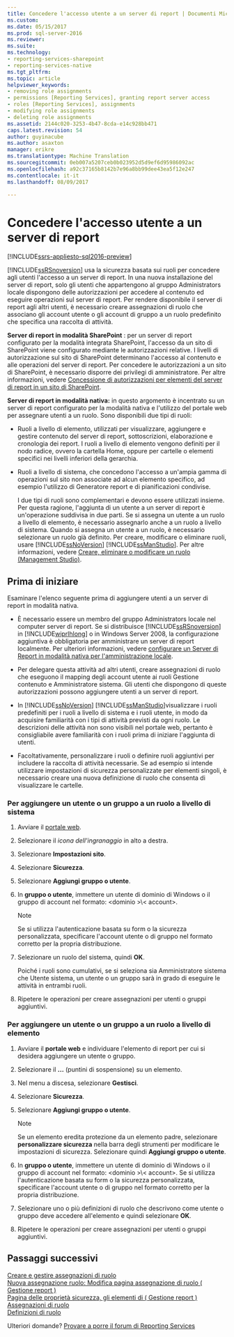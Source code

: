 ```yaml
---
title: Concedere l'accesso utente a un server di report | Documenti Microsoft
ms.custom: 
ms.date: 05/15/2017
ms.prod: sql-server-2016
ms.reviewer: 
ms.suite: 
ms.technology:
- reporting-services-sharepoint
- reporting-services-native
ms.tgt_pltfrm: 
ms.topic: article
helpviewer_keywords:
- removing role assignments
- permissions [Reporting Services], granting report server access
- roles [Reporting Services], assignments
- modifying role assignments
- deleting role assignments
ms.assetid: 2144c020-3253-4b47-8cda-e14c928bb471
caps.latest.revision: 54
author: guyinacube
ms.author: asaxton
manager: erikre
ms.translationtype: Machine Translation
ms.sourcegitcommit: 0eb007a5207ceb0b023952d5d9ef6d95986092ac
ms.openlocfilehash: a92c37165b8142b7e96a8bb99dee43ea5f12e247
ms.contentlocale: it-it
ms.lasthandoff: 08/09/2017

---
```

# <a name="grant-user-access-to-a-report-server"></a>Concedere l'accesso utente a un server di report

[!INCLUDE[ssrs-appliesto-sql2016-preview](../../includes/ssrs-appliesto-sql2016-preview.md)]

[!INCLUDE[ssRSnoversion](../../includes/ssrsnoversion-md.md)] usa la sicurezza basata sui ruoli per concedere agli utenti l'accesso a un server di report. In una nuova installazione del server di report, solo gli utenti che appartengono al gruppo Administrators locale dispongono delle autorizzazioni per accedere al contenuto ed eseguire operazioni sul server di report. Per rendere disponibile il server di report agli altri utenti, è necessario creare assegnazioni di ruolo che associano gli account utente o gli account di gruppo a un ruolo predefinito che specifica una raccolta di attività.

 **Server di report in modalità SharePoint** : per un server di report configurato per la modalità integrata SharePoint, l'accesso da un sito di SharePoint viene configurato mediante le autorizzazioni relative. I livelli di autorizzazione sul sito di SharePoint determinano l'accesso al contenuto e alle operazioni del server di report. Per concedere le autorizzazioni a un sito di SharePoint, è necessario disporre dei privilegi di amministratore. Per altre informazioni, vedere [Concessione di autorizzazioni per elementi del server di report in un sito di SharePoint](../../reporting-services/security/granting-permissions-on-report-server-items-on-a-sharepoint-site.md).

 **Server di report in modalità nativa:** in questo argomento è incentrato su un server di report configurato per la modalità nativa e l'utilizzo del portale web per assegnare utenti a un ruolo. Sono disponibili due tipi di ruoli:

- Ruoli a livello di elemento, utilizzati per visualizzare, aggiungere e gestire contenuto del server di report, sottoscrizioni, elaborazione e cronologia dei report. I ruoli a livello di elemento vengono definiti per il nodo radice, ovvero la cartella Home, oppure per cartelle o elementi specifici nei livelli inferiori della gerarchia.

- Ruoli a livello di sistema, che concedono l'accesso a un'ampia gamma di operazioni sul sito non associate ad alcun elemento specifico, ad esempio l'utilizzo di Generatore report e di pianificazioni condivise.

    I due tipi di ruoli sono complementari e devono essere utilizzati insieme. Per questa ragione, l'aggiunta di un utente a un server di report è un'operazione suddivisa in due parti. Se si assegna un utente a un ruolo a livello di elemento, è necessario assegnarlo anche a un ruolo a livello di sistema. Quando si assegna un utente a un ruolo, è necessario selezionare un ruolo già definito. Per creare, modificare o eliminare ruoli, usare [!INCLUDE[ssNoVersion](../../includes/ssnoversion-md.md)] [!INCLUDE[ssManStudio](../../includes/ssmanstudio-md.md)]. Per altre informazioni, vedere [Creare, eliminare o modificare un ruolo &#40;Management Studio&#41;](../../reporting-services/security/role-definitions-create-delete-or-modify.md).

## <a name="before-you-start"></a>Prima di iniziare

Esaminare l'elenco seguente prima di aggiungere utenti a un server di report in modalità nativa.

- È necessario essere un membro del gruppo Administrators locale nel computer server di report. Se si distribuisce [!INCLUDE[ssRSnoversion](../../includes/ssrsnoversion-md.md)] in [!INCLUDE[wiprlhlong](../../includes/wiprlhlong-md.md)] o in Windows Server 2008, la configurazione aggiuntiva è obbligatoria per amministrare un server di report localmente. Per ulteriori informazioni, vedere [configurare un Server di Report in modalità nativa per l'amministrazione locale](../../reporting-services/report-server/configure-a-native-mode-report-server-for-local-administration-ssrs.md).

- Per delegare questa attività ad altri utenti, creare assegnazioni di ruolo che eseguono il mapping degli account utente ai ruoli Gestione contenuto e Amministratore sistema. Gli utenti che dispongono di queste autorizzazioni possono aggiungere utenti a un server di report.

- In [!INCLUDE[ssNoVersion](../../includes/ssnoversion-md.md)] [!INCLUDE[ssManStudio](../../includes/ssmanstudio-md.md)]visualizzare i ruoli predefiniti per i ruoli a livello di sistema e i ruoli utente, in modo da acquisire familiarità con i tipi di attività previsti da ogni ruolo. Le descrizioni delle attività non sono visibili nel portale web, pertanto è consigliabile avere familiarità con i ruoli prima di iniziare l'aggiunta di utenti.

- Facoltativamente, personalizzare i ruoli o definire ruoli aggiuntivi per includere la raccolta di attività necessarie. Se ad esempio si intende utilizzare impostazioni di sicurezza personalizzate per elementi singoli, è necessario creare una nuova definizione di ruolo che consenta di visualizzare le cartelle.

### <a name="to-add-a-user-or-group-to-a-system-role"></a>Per aggiungere un utente o un gruppo a un ruolo a livello di sistema

1. Avviare il [portale web](../web-portal-ssrs-native-mode.md).

2. Selezionare il *icona dell'ingranaggio* in alto a destra.

3. Selezionare **Impostazioni sito**.

4. Selezionare **Sicurezza**.

5. Selezionare **Aggiungi gruppo o utente**.

6. In **gruppo o utente**, immettere un utente di dominio di Windows o il gruppo di account nel formato: \<dominio >\\< account\>. 

    > [!NOTE]
    > Se si utilizza l'autenticazione basata su form o la sicurezza personalizzata, specificare l'account utente o di gruppo nel formato corretto per la propria distribuzione.

7. Selezionare un ruolo del sistema, quindi **OK**.

    Poiché i ruoli sono cumulativi, se si seleziona sia Amministratore sistema che Utente sistema, un utente o un gruppo sarà in grado di eseguire le attività in entrambi ruoli.

8. Ripetere le operazioni per creare assegnazioni per utenti o gruppi aggiuntivi.

### <a name="to-add-a-user-or-group-to-an-item-role"></a>Per aggiungere un utente o un gruppo a un ruolo a livello di elemento

1. Avviare il **portale web** e individuare l'elemento di report per cui si desidera aggiungere un utente o gruppo.

2. Selezionare il **...**  (puntini di sospensione) su un elemento.

3. Nel menu a discesa, selezionare **Gestisci**.

4. Selezionare **Sicurezza**.

5. Selezionare **Aggiungi gruppo o utente**.

    > [!NOTE]
    > Se un elemento eredita protezione da un elemento padre, selezionare **personalizzare sicurezza** nella barra degli strumenti per modificare le impostazioni di sicurezza. Selezionare quindi **Aggiungi gruppo o utente**.

6. In **gruppo o utente**, immettere un utente di dominio di Windows o il gruppo di account nel formato: \<dominio >\\< account\>. Se si utilizza l'autenticazione basata su form o la sicurezza personalizzata, specificare l'account utente o di gruppo nel formato corretto per la propria distribuzione.

7. Selezionare uno o più definizioni di ruolo che descrivono come utente o gruppo deve accedere all'elemento e quindi selezionare **OK**.

8. Ripetere le operazioni per creare assegnazioni per utenti o gruppi aggiuntivi.

## <a name="next-steps"></a>Passaggi successivi

[Creare e gestire assegnazioni di ruolo](../../reporting-services/security/create-and-manage-role-assignments.md)   
[Nuova assegnazione ruolo: Modifica pagina assegnazione di ruolo &#40; Gestione report &#41;](http://msdn.microsoft.com/library/3319ced0-4b86-42af-b18d-da41a625113c)   
[Pagina delle proprietà sicurezza, gli elementi di &#40; Gestione report &#41;](http://msdn.microsoft.com/library/351b8503-354f-4b1b-a7ac-f1245d978da0)   
[Assegnazioni di ruolo](../../reporting-services/security/role-assignments.md)   
[Definizioni di ruolo](../../reporting-services/security/role-definitions.md)  

Ulteriori domande? [Provare a porre il forum di Reporting Services](http://go.microsoft.com/fwlink/?LinkId=620231)
